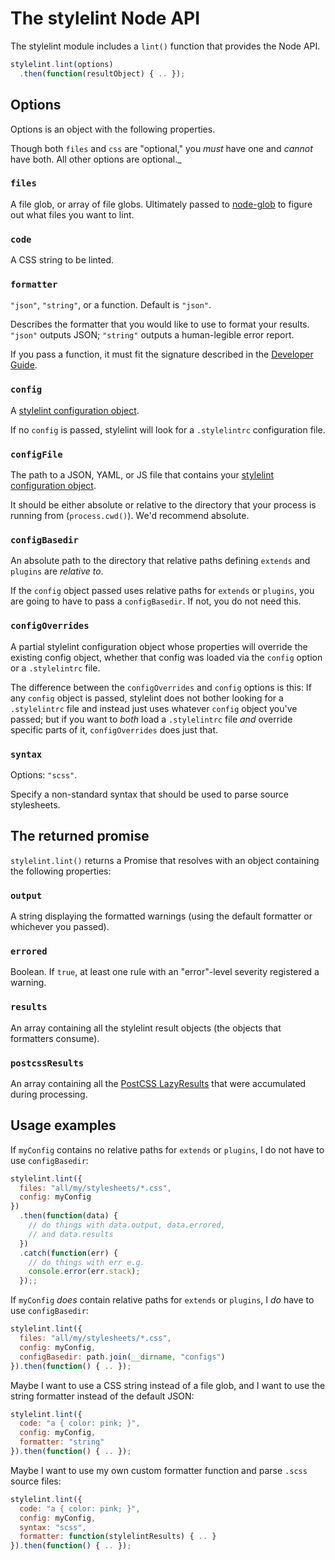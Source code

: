 # The stylelint Node API

The stylelint module includes a `lint()` function that provides the Node API.

```js
stylelint.lint(options)
  .then(function(resultObject) { .. });
```

## Options

Options is an object with the following properties.

Though both `files` and `css` are "optional," you *must* have one and *cannot* have both. All other options are optional._

### `files`

A file glob, or array of file globs. Ultimately passed to [node-glob](https://github.com/isaacs/node-glob) to figure out what files you want to lint.

### `code`

A CSS string to be linted.

### `formatter`

`"json"`, `"string"`, or a function. Default is `"json"`.

Describes the formatter that you would like to use to format your results. `"json"` outputs JSON; `"string"` outputs a human-legible error report.

If you pass a function, it must fit the signature described in the [Developer Guide](/docs/developer-guide/formatters.md).

### `config`

A [stylelint configuration object](/docs/user-guide/configuration.md).

If no `config` is passed, stylelint will look for a `.stylelintrc` configuration file.

### `configFile`

The path to a JSON, YAML, or JS file  that contains your [stylelint configuration object](/docs/user-guide/configuration.md).

It should be either absolute or relative to the directory that your process is running from (`process.cwd()`).
We'd recommend absolute.

### `configBasedir`

An absolute path to the directory that relative paths defining `extends` and `plugins` are *relative to*.

If the `config` object passed uses relative paths for `extends` or `plugins`, you are going to have to pass a `configBasedir`. If not, you do not need this.

### `configOverrides`

A partial stylelint configuration object whose properties will override the existing config object, whether that config was loaded via the `config` option or a `.stylelintrc` file.

The difference between the `configOverrides` and `config` options is this: If any `config` object is passed, stylelint does not bother looking for a `.stylelintrc` file and instead just uses whatever `config` object you've passed; but if you want to _both_ load a `.stylelintrc` file _and_ override specific parts of it, `configOverrides` does just that.

### `syntax`

Options: `"scss"`.

Specify a non-standard syntax that should be used to parse source stylesheets.

## The returned promise

`stylelint.lint()` returns a Promise that resolves with an object containing the following properties:

### `output`

A string displaying the formatted warnings (using the default formatter or whichever you passed).

### `errored`

Boolean. If `true`, at least one rule with an "error"-level severity registered a warning.

### `results`

An array containing all the stylelint result objects (the objects that formatters consume).

### `postcssResults`

An array containing all the [PostCSS LazyResults](https://github.com/postcss/postcss/blob/master/docs/api.md#lazyresult-class) that were accumulated during processing.

## Usage examples

If `myConfig` contains no relative paths for `extends` or `plugins`, I do not have to use `configBasedir`:

```js
stylelint.lint({
  files: "all/my/stylesheets/*.css",
  config: myConfig
})
  .then(function(data) {
    // do things with data.output, data.errored,
    // and data.results
  })
  .catch(function(err) {
    // do things with err e.g.
    console.error(err.stack);
  });;
```

If `myConfig` _does_ contain relative paths for `extends` or `plugins`, I _do_ have to use `configBasedir`:

```js
stylelint.lint({
  files: "all/my/stylesheets/*.css",
  config: myConfig,
  configBasedir: path.join(__dirname, "configs")
}).then(function() { .. });
```

Maybe I want to use a CSS string instead of a file glob, and I want to use the string formatter instead of the default JSON:

```js
stylelint.lint({
  code: "a { color: pink; }",
  config: myConfig,
  formatter: "string"
}).then(function() { .. });
```

Maybe I want to use my own custom formatter function and parse `.scss` source files:

```js
stylelint.lint({
  code: "a { color: pink; }",
  config: myConfig,
  syntax: "scss",
  formatter: function(stylelintResults) { .. }
}).then(function() { .. });
